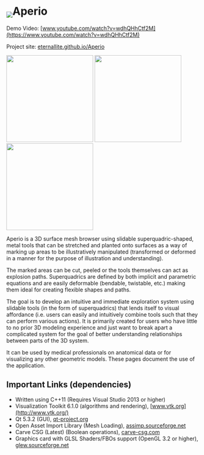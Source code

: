 # <img src="https://raw.githubusercontent.com/eternallite/Aperio/master/about_orig.png" valign="bottom" />Aperio  


Demo Video: [www.youtube.com/watch?v=wdhQHhCtf2M](https://www.youtube.com/watch?v=wdhQHhCtf2M)

Project site: [eternallite.github.io/Aperio](http://eternallite.github.io/Aperio)

<img src="https://raw.githubusercontent.com/eternallite/Aperio/master/screenshot_small.png" width="227px;" />
<img src="https://raw.githubusercontent.com/eternallite/Aperio/master/screenshot_small2.png" width="227px;" />
<img src="https://raw.githubusercontent.com/eternallite/Aperio/master/screenshot_small3.png" width="227px;" />

Aperio is a 3D surface mesh browser using slidable superquadric-shaped, metal tools that can be stretched and planted onto surfaces as a way of marking up areas to be illustratively manipulated (transformed or deformed in a manner for the purpose of illustration and understanding).

The marked areas can be cut, peeled or the tools themselves can act as explosion paths. Superquadrics are defined by both implicit and parametric equations and are easily deformable (bendable, twistable, etc.) making them ideal for creating flexible shapes and paths.

The goal is to develop an intuitive and immediate exploration system using slidable tools (in the form of superquadrics) that lends itself to visual affordance (i.e. users can easily and intuitively combine tools such that they can perform various actions). It is primarily created for users who have little to no prior 3D modeling experience and just want to break apart a complicated system for the goal of better understanding relationships between parts of the 3D system.

It can be used by medical professionals on anatomical data or for visualizing any other geometric models. These pages document the use of the application.

## Important Links (dependencies)

* Written using C++11 (Requires Visual Studio 2013 or higher) <br />
* Visualization Toolkit 6.1.0 (algorithms and rendering), [www.vtk.org](http://www.vtk.org/) <br />
* Qt 5.3.2 (GUI), [qt-project.org](http://qt-project.org/) <br />
* Open Asset Import Library (Mesh Loading), [assimp.sourceforge.net](http://assimp.sourceforge.net/) <br />
* Carve CSG (Latest) (Boolean operations), [carve-csg.com](http://carve-csg.com/) <br />
* Graphics card with GLSL Shaders/FBOs support (OpenGL 3.2 or higher), [glew.sourceforge.net](http://glew.sourceforge.net/)
